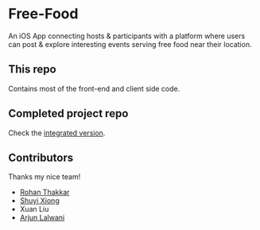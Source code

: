 # Free-Food

An iOS App connecting hosts & participants with a platform where users can post & explore interesting events serving free food near their location.

## This repo
Contains most of the front-end and client side code.

## Completed project repo
Check the [integrated version](https://github.com/27rohan/Free-Food).

## Contributors
Thanks my nice team!
- [Rohan Thakkar](https://github.com/27rohan)
- [Shuyi Xiong](https://github.com/zoexiong)
- Xuan Liu
- [Arjun Lalwani](https://github.com/arjun-lalwani)
